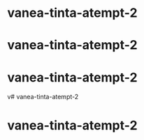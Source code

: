 # vanea-tinta-atempt-2
# vanea-tinta-atempt-2
# vanea-tinta-atempt-2
v# vanea-tinta-atempt-2
# vanea-tinta-atempt-2
